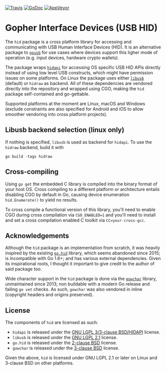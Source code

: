 [![Travis][travisimg]][travisurl]
[![GoDoc][docimg]][docurl]
[![AppVeyor][appveyorimg]][appveyorurl]

[travisimg]:   https://travis-ci.org/Zondax/hid.svg?branch=master
[travisurl]:   https://travis-ci.org/Zondax/hid
[appveyorimg]: https://ci.appveyor.com/api/projects/status/8lngogiq0dhk78hh/branch/master?svg=true
[appveyorurl]: https://ci.appveyor.com/project/Zondax/hid
[docimg]:      https://pkg.go.dev/badge/github.com/Zondax/hid
[docurl]:      https://pkg.go.dev/github.com/Zondax/hid

# Gopher Interface Devices (USB HID)

The `hid` package is a cross platform library for accessing and communicating with USB Human Interface
Devices (HID). It is an alternative package to [`gousb`](https://github.com/karalabe/gousb) for use
cases where devices support this ligher mode of operation (e.g. input devices, hardware crypto wallets).

The package wraps [`hidapi`](https://github.com/libusb/hidapi) for accessing OS specific USB HID APIs
directly instead of using low level USB constructs, which might have permission issues on some platforms.
On Linux the package uses either [`libusb`](https://github.com/libusb/libusb) (default) or `hidraw` as backend.
All of these dependencies are vendored directly into the repository and wrapped using CGO,
making the `hid` package self-contained and go-gettable.

Supported platforms at the moment are Linux, macOS and Windows (exclude constraints are also specified
for Android and iOS to allow smoother vendoring into cross platform projects).

## Libusb backend selection (linux only)

If nothing is specified, `libusb` is used as backend for `hidapi`. To use the `hidraw` backend, build it with
```
go build -tags hidraw
```

## Cross-compiling

Using `go get` the embedded C library is compiled into the binary format of your host OS. Cross compiling to a different platform or architecture entails disabling CGO by default in Go, causing device enumeration `hid.Enumerate()` to yield no results.

To cross compile a functional version of this library, you'll need to enable CGO during cross compilation via `CGO_ENABLED=1` and you'll need to install and set a cross compilation enabled C toolkit via `CC=your-cross-gcc`.

## Acknowledgements

Although the `hid` package is an implementation from scratch, it was heavily inspired by the existing
[`go.hid`](https://github.com/GeertJohan/go.hid) library, which seems abandoned since 2015; is incompatible
with Go 1.6+; and has various external dependencies. Given its inspirational roots, I thought it important
to give credit to the author of said package too.

Wide character support in the `hid` package is done via the [`gowchar`](https://github.com/orofarne/gowchar)
library, unmaintained since 2013; non buildable with a modern Go release and failing `go vet` checks. As
such, `gowchar` was also vendored in inline (copyright headers and origins preserved).

## License

The components of `hid` are licensed as such:

 * `hidapi` is released under the [GNU LGPL 3/3-clause BSD/HIDAPI](https://github.com/libusb/hidapi/blob/master/LICENSE.txt) license.
 * `libusb` is released under the [GNU LGPL 2.1](https://github.com/libusb/libusb/blob/master/COPYING) license.
 * `go.hid` is released under the [2-clause BSD](https://github.com/GeertJohan/go.hid/blob/master/LICENSE) license.
 * `gowchar` is released under the [3-clause BSD](https://github.com/orofarne/gowchar/blob/master/LICENSE) license.

Given the above, `hid` is licensed under GNU LGPL 2.1 or later on Linux and 3-clause BSD on other platforms.
